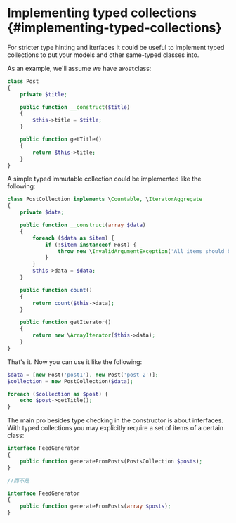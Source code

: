 # Implementing typed collections {#implementing-typed-collections}

For stricter type hinting and iterfaces it could be useful to implement typed collections to put your models and other same-typed classes into.

As an example, we'll assume we have a`Post`class:

```php
class Post
{
    private $title;

    public function __construct($title)
    {
        $this->title = $title;
    }

    public function getTitle()
    {
        return $this->title;
    }
}
```

A simple typed immutable collection could be implemented like the following:

```php
class PostCollection implements \Countable, \IteratorAggregate
{
    private $data;

    public function __construct(array $data)
    {
        foreach ($data as $item) {
            if (!$item instanceof Post) {
                throw new \InvalidArgumentException('All items should be of Post class.');
            }
        }
        $this->data = $data;
    }

    public function count()
    {
        return count($this->data);
    }

    public function getIterator()
    {
        return new \ArrayIterator($this->data);
    }
}
```

That's it. Now you can use it like the following:

```php
$data = [new Post('post1'), new Post('post 2')];
$collection = new PostCollection($data);

foreach ($collection as $post) {
    echo $post->getTitle();
}
```

The main pro besides type checking in the constructor is about interfaces. With typed collections you may explicitly require a set of items of a certain class:

```php
interface FeedGenerator
{
    public function generateFromPosts(PostsCollection $posts);
}

//而不是

interface FeedGenerator
{
    public function generateFromPosts(array $posts);
}
```



